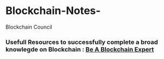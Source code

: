 # Blockchain-Notes-
Blockchain Council


### Usefull Resources to  successfully complete a broad knowlegde on Blockchain  : <ins>Be A Blockchain Expert</ins>
